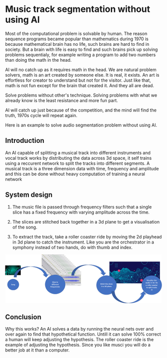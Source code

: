 # Music track segmentation without using AI

Most of the computational problem is solvable by human. The reason sequence programs became popular than mathematics during 1970 is because mathematical brain has no life, such brains are hard to find in society. But a brain with life is easy to find and such brains pick up solving problems sequentialy, for example writing a program to add two numbers than doing the math in the head.

AI will no catch up as it requires math in the head. We are natural problem solvers, math is an art created by someone else. It is real, it exists. An art is effortless for creator to understand but not for the visitor. Just like that, math is not fun except for the brain that created it. And they all are dead. 

Solve problems without other's technique. Solving problems with what we already know is the least resistance and more fun part.

AI will catch up just because of the competition, and the mind will find the truth, 1970s cycle will repeat again.

Here is an example to solve audio segmentation problem without using AI.

## Introduction

An AI capable of splitting a musical track into different instruments and vocal track works by distributing the data across 3d space, it self trains using a reccurent network to split the tracks into different segments. A musical track is a three dimension data with time, frequency and amplitude and this can be done without heavy computation of training a neural network


## System design

1. The music file is passed through frequency filters such that a single slice has a fixed frequency with varying amplitude across the time.

2. The slices are stitched back together in a 3d plane to get a visualisation of the song.

3. To extract the track, take a roller coaster ride by moving the 2d playhead in 3d plane to catch the instrument. Like you are the orchestrator in a symphony instead of two hands, do with thumb and index. 

![](https://github.com/imvetri/artificial-intelligence/blob/master/Music.tract.segmentation.without.AI.png)


## Conclusion

Why this works? An AI solves a data by running the neural nets over and over again to find that hypothetical function. Untill it can solve 100% correct a human will keep adjusting the hypothesis. The roller coaster ride is the example of adjusting the hypothesis. Since you like musci you will do a better job at it than a computer.






